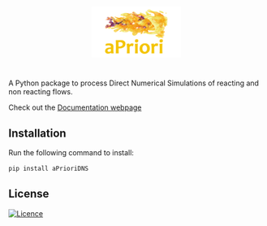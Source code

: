 <p align="center">
  <img src="https://github.com/LorenzoPiu/Images/blob/main/Logo-0.0.8.png" width="35%">
</p>

#

A Python package to process Direct Numerical Simulations of reacting and non reacting flows.

Check out the [Documentation webpage](https://apriori.gitbook.io/apriori-documentation-1/)

## Installation

Run the following command to install:

```bash
pip install aPrioriDNS
```

## License
[![Licence](https://img.shields.io/github/license/Ileriayo/markdown-badges?style=plastic)](./LICENSE)
